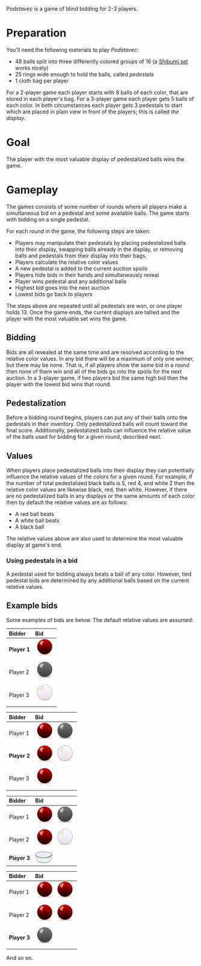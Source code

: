 *Podstavec* is a game of blind bidding for 2-3 players.

Preparation
===========

You'll need the following materials to play *Podstavec*:

 * 48 balls split into three differently colored groups of 16 (a [Shibumi set](http://boardgamegeek.com/boardgame/135270/shibumi) works nicely)
 * 25 rings wide enough to hold the balls, called *pedestals*
 * 1 cloth bag per player
 
For a 2-player game each player starts with 8 balls of each color, that are stored in each player's bag.  For a 3-player game each player gets 5 balls of each color.  In both circumstances each player gets 3 pedestals to start which are placed in plain view in front of the players; this is called *the display*.

Goal
====

The player with the most valuable display of pedestalized balls wins the game.

Gameplay
========

The games consists of some number of rounds where all players make a simultaneous bid on a pedestal and some available balls. The game starts with bidding on a single pedestal.

For each round in the game, the following steps are taken:

 * Players may manipulate their pedestals by placing pedestalized
   balls into their display, swapping balls already in the display, 
   or removing balls and pedestals from their display into their bags.
 * Players calculate the relative color values
 * A new pedestal is added to the current auction spoils
 * Players hide bids in their hands and simultaneously reveal
 * Player wins pedestal and any additional balls
 * Highest bid goes into the next auction
 * Lowest bids go back to players
 
The steps above are repeated until all pedestals are won, or one player holds 13.  Once the game ends, the current displays are tallied and the player with the most valuable set wins the game.

Bidding
-------

Bids are all revealed at the same time and are resolved according to the relative color values.  In any bid there will be a maximum of only one winner, but there may be none.  That is, if all players show the same bid in a round then none of them win and all of the bids go into the spoils for the next auction.  In a 3-player game, if two players bid the same high bid then the player with the lowest bid wins that round.  

Pedestalization
---------------

Before a bidding round begins, players can put any of their balls onto the pedestals in their inventory.  Only pedestalized balls will count toward the final score.  Additionally, pedestalized balls can influence the relative value of the balls used for bidding for a given round, described next.

Values
------

When players place pedestalized balls into their display they can potentially influence the relative values of the colors for a given round.  For example, if the number of total pedestalized black balls is 5, red 4, and white 2 then the relative color values are likewise black, red, then white.  However, if there are no pedestalized balls in any displays or the same amounts of each color then by default the relative values are as follows:

 * A red ball beats
 * A white ball beats
 * A black ball
 
The relative values above are also used to determine the most valuable diaplay at game's end.

### Using pedestals in a bid

A pedestal used for bidding always beats a ball of any color.  However, tied pedestal bids are determined by any additional balls based on the current relative values.

Example bids
------------

Some examples of bids are below.  The default relative values are assumed:

 Bidder                  | Bid                    
 :-----------------------|:--------------------------
 **Player 1**            | ![](https://github.com/fogus/spiel/blob/master/echtzeitspiel/podstavec/graphics/red-ball.png)
 Player 2                | ![](https://github.com/fogus/spiel/blob/master/echtzeitspiel/podstavec/graphics/black-ball.png)
 Player 3                | ![](https://github.com/fogus/spiel/blob/master/echtzeitspiel/podstavec/graphics/white-ball.png) 


 Bidder                  | Bid                    
 :-----------------------|:--------------------------
 Player 1                | ![](https://github.com/fogus/spiel/blob/master/echtzeitspiel/podstavec/graphics/red-ball.png) ![](https://github.com/fogus/spiel/blob/master/echtzeitspiel/podstavec/graphics/black-ball.png)
 **Player 2**            | ![](https://github.com/fogus/spiel/blob/master/echtzeitspiel/podstavec/graphics/red-ball.png) ![](https://github.com/fogus/spiel/blob/master/echtzeitspiel/podstavec/graphics/white-ball.png)
 Player 3                | ![](https://github.com/fogus/spiel/blob/master/echtzeitspiel/podstavec/graphics/red-ball.png) 

 Bidder                  | Bid                    
 :-----------------------|:--------------------------
 Player 1                | ![](https://github.com/fogus/spiel/blob/master/echtzeitspiel/podstavec/graphics/red-ball.png) ![](https://github.com/fogus/spiel/blob/master/echtzeitspiel/podstavec/graphics/black-ball.png)
 Player 2                | ![](https://github.com/fogus/spiel/blob/master/echtzeitspiel/podstavec/graphics/red-ball.png) ![](https://github.com/fogus/spiel/blob/master/echtzeitspiel/podstavec/graphics/white-ball.png)
 **Player 3**            | ![](https://github.com/fogus/spiel/blob/master/echtzeitspiel/podstavec/graphics/pedestal.png) 

 Bidder                  | Bid                    
 :-----------------------|:--------------------------
 Player 1                | ![](https://github.com/fogus/spiel/blob/master/echtzeitspiel/podstavec/graphics/red-ball.png) ![](https://github.com/fogus/spiel/blob/master/echtzeitspiel/podstavec/graphics/red-ball.png)
 Player 2                | ![](https://github.com/fogus/spiel/blob/master/echtzeitspiel/podstavec/graphics/red-ball.png) ![](https://github.com/fogus/spiel/blob/master/echtzeitspiel/podstavec/graphics/red-ball.png)
 **Player 3**            | ![](https://github.com/fogus/spiel/blob/master/echtzeitspiel/podstavec/graphics/black-ball.png) 

And so on.
